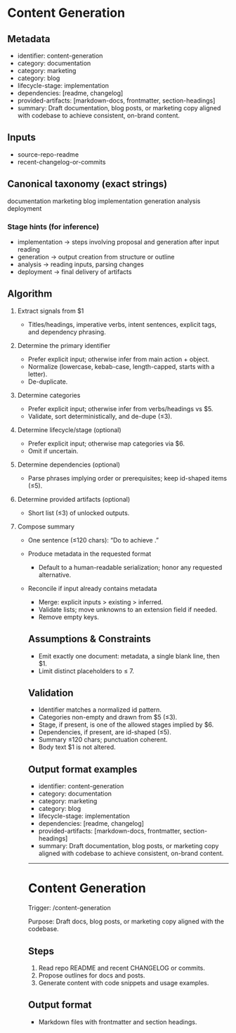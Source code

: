 # Content Generation

## Metadata

- identifier: content-generation
- category: documentation
- category: marketing
- category: blog
- lifecycle-stage: implementation
- dependencies: [readme, changelog]
- provided-artifacts: [markdown-docs, frontmatter, section-headings]
- summary: Draft documentation, blog posts, or marketing copy aligned with codebase to achieve consistent, on-brand content.

## Inputs

- source-repo-readme
- recent-changelog-or-commits

## Canonical taxonomy (exact strings)

documentation
marketing
blog
implementation
generation
analysis
deployment

### Stage hints (for inference)

- implementation → steps involving proposal and generation after input reading
- generation → output creation from structure or outline
- analysis → reading inputs, parsing changes
- deployment → final delivery of artifacts

## Algorithm

1. Extract signals from $1
   - Titles/headings, imperative verbs, intent sentences, explicit tags, and dependency phrasing.

2. Determine the primary identifier
   - Prefer explicit input; otherwise infer from main action + object.
   - Normalize (lowercase, kebab-case, length-capped, starts with a letter).
   - De-duplicate.

3. Determine categories
   - Prefer explicit input; otherwise infer from verbs/headings vs $5.
   - Validate, sort deterministically, and de-dupe (≤3).

4. Determine lifecycle/stage (optional)
   - Prefer explicit input; otherwise map categories via $6.
   - Omit if uncertain.

5. Determine dependencies (optional)
   - Parse phrases implying order or prerequisites; keep id-shaped items (≤5).

6. Determine provided artifacts (optional)
   - Short list (≤3) of unlocked outputs.

7. Compose summary
   - One sentence (≤120 chars): “Do <verb> <object> to achieve <outcome>.”

8. Produce metadata in the requested format
   - Default to a human-readable serialization; honor any requested alternative.

9. Reconcile if input already contains metadata
   - Merge: explicit inputs > existing > inferred.
   - Validate lists; move unknowns to an extension field if needed.
   - Remove empty keys.

## Assumptions & Constraints

- Emit exactly one document: metadata, a single blank line, then $1.
- Limit distinct placeholders to ≤ 7.

## Validation

- Identifier matches a normalized id pattern.
- Categories non-empty and drawn from $5 (≤3).
- Stage, if present, is one of the allowed stages implied by $6.
- Dependencies, if present, are id-shaped (≤5).
- Summary ≤120 chars; punctuation coherent.
- Body text $1 is not altered.

## Output format examples

- identifier: content-generation
- category: documentation
- category: marketing
- category: blog
- lifecycle-stage: implementation
- dependencies: [readme, changelog]
- provided-artifacts: [markdown-docs, frontmatter, section-headings]
- summary: Draft documentation, blog posts, or marketing copy aligned with codebase to achieve consistent, on-brand content.

---

# Content Generation

Trigger: /content-generation

Purpose: Draft docs, blog posts, or marketing copy aligned with the codebase.

## Steps

1. Read repo README and recent CHANGELOG or commits.
2. Propose outlines for docs and posts.
3. Generate content with code snippets and usage examples.

## Output format

- Markdown files with frontmatter and section headings.
